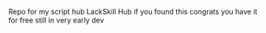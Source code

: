 Repo for my script hub LackSkill Hub
if you found this congrats you have it for free
still in very early dev
